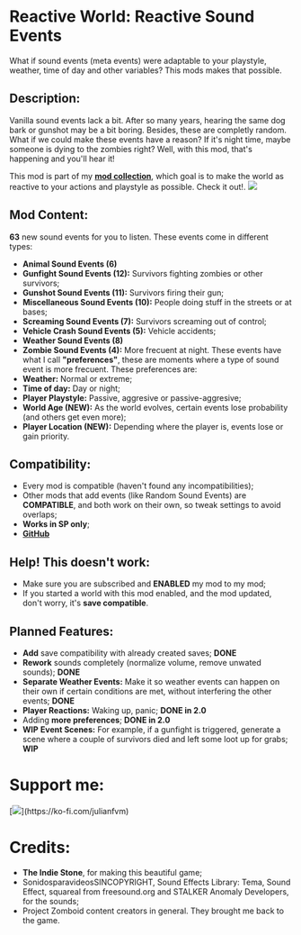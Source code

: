 # Reactive World: Reactive Sound Events
What if sound events (meta events) were adaptable to your playstyle, weather, time of day and other variables? This mods makes that possible.

## Description:
Vanilla sound events lack a bit. After so many years, hearing the same dog bark or gunshot may be a bit boring. Besides, these are completly random. What if we could make these events have a reason? If it's night time, maybe someone is dying to the zombies right? Well, with this mod, that's happening and you'll hear it!

This mod is part of my [**mod collection**](https://steamcommunity.com/sharedfiles/filedetails/?id=2969507692), which goal is to make the world as reactive to your actions and playstyle as possible. Check it out!.
[![](https://i.ibb.co/W5PkHbn/Promo.png)](https://steamcommunity.com/sharedfiles/filedetails/?id=2969507692)

## Mod Content:
**63** new sound events for you to listen. These events come in different types:
- **Animal Sound Events (6)**
- **Gunfight Sound Events (12):** Survivors fighting zombies or other survivors;
- **Gunshot Sound Events (11):** Survivors firing their gun;
- **Miscellaneous Sound Events (10):** People doing stuff in the streets or at bases;
- **Screaming Sound Events (7):** Survivors screaming out of control;
- **Vehicle Crash Sound Events (5):** Vehicle accidents;
- **Weather Sound Events (8)**
- **Zombie Sound Events (4):** More frecuent at night.
These events have what I call **"preferences"**, these are moments where a type of sound event is more frecuent. These preferences are:
- **Weather:** Normal or extreme;
- **Time of day:** Day or night;
- **Player Playstyle:** Passive, aggresive or passive-aggresive;
- **World Age (NEW):** As the world evolves, certain events lose probability (and others get even more);
- **Player Location (NEW):** Depending where the player is, events lose or gain priority.

## Compatibility:
- Every mod is compatible (haven't found any incompatibilities);
- Other mods that add events (like Random Sound Events) are **COMPATIBLE**, and both work on their own, so tweak settings to avoid overlaps;
- **Works in SP only**;
- [**GitHub**](https://github.com/JaaF97/Reactive-World-Mod-Collection)

## Help! This doesn't work:
- Make sure you are subscribed and **ENABLED** my mod to my mod;
- If you started a world with this mod enabled, and the mod updated, don't worry, it's **save compatible**.

## Planned Features:
- **Add** save compatibility with already created saves; **DONE**
- **Rework** sounds completely (normalize volume, remove unwated sounds); **DONE**
- **Separate Weather Events:** Make it so weather events can happen on their own if certain conditions are met, without interfering the other events; **DONE**
- **Player Reactions:** Waking up, panic; **DONE in 2.0**
- Adding **more preferences**; **DONE in 2.0**
- **WIP** **Event Scenes:** For example, if a gunfight is triggered, generate a scene where a couple of survivors died and left some loot up for grabs; **WIP**

# Support me:
[![](https://storage.ko-fi.com/cdn/brandasset/kofi_bg_tag_dark.png?_gl=1*p432j*_ga*NzY5MDg3NjU4LjE2ODI4NDA5MjU.*_ga_M13FZ7VQ2C*MTY4MjkxMjgyOC4zLjEuMTY4MjkxNDQ5OS41MS4wLjA.)](https://ko-fi.com/julianfvm)

# Credits:
- **The Indie Stone**, for making this beautiful game;
- SonidosparavideosSINCOPYRIGHT, Sound Effects Library: Tema, Sound Effect, squareal from freesound.org and STALKER Anomaly Developers, for the sounds;
- Project Zomboid content creators in general. They brought me back to the game.